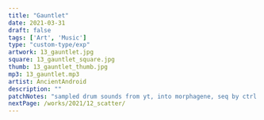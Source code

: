 ```yaml
---
title: "Gauntlet"
date: 2021-03-31
draft: false
tags: ['Art', 'Music']
type: "custom-type/exp"
artwork: 13_gauntlet.jpg
square: 13_gauntlet_square.jpg
thumb: 13_gauntlet_thumb.jpg
mp3: 13_gauntlet.mp3
artist: AncientAndroid
description: ""
patchNotes: "sampled drum sounds from yt, into morphagene, seq by ctrl on organise. sl providing notes for coast on bass via ableton. abltn doing nothing else. coast on arp, tempo every 4 beats via pnwo. gate into contour following drum pattern from pnwo. plaits with hats every 16th into clouds with m32 for verb. m32 gate in from pnwo 8th notes and playing seq from built in seq. kg providing gate intput for morphagene, ctrl and coast contour. morphagene into qpas and mimeophon and manual mods on qpas cutoff, coast dynamics and overtones, mim halo and amount, m32 volume."
nextPage: /works/2021/12_scatter/
---
```

